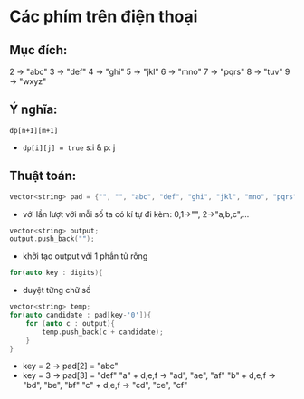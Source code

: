 # Các phím trên điện thoại
## Mục đích:
2 -> "abc"
3 -> "def"
4 -> "ghi"
5 -> "jkl"
6 -> "mno"
7 -> "pqrs"
8 -> "tuv"
9 -> "wxyz"
## Ý nghĩa:
`dp[n+1][m+1]`
- `dp[i][j] = true`
  s:i & p: j
## Thuật toán:
```cpp
vector<string> pad = {"", "", "abc", "def", "ghi", "jkl", "mno", "pqrs", "tuv","wxyz"};
```
- với lần lượt với mỗi số ta có kí tự đi kèm: 0,1->"", 2->"a,b,c",...
```cpp
vector<string> output;
output.push_back("");
```
- khởi tạo output với 1 phần tử rỗng
```cpp
for(auto key : digits){
```
- duyệt từng chữ số
```cpp
vector<string> temp;
for(auto candidate : pad[key-'0']){
    for (auto c : output){
        temp.push_back(c + candidate);
    }
}
```
- key = 2 -> pad[2] = "abc"
- key = 3 -> pad[3] = "def"
  "a" + d,e,f -> "ad", "ae", "af"
  "b" + d,e,f -> "bd", "be", "bf"
  "c" + d,e,f -> "cd", "ce", "cf"
  

